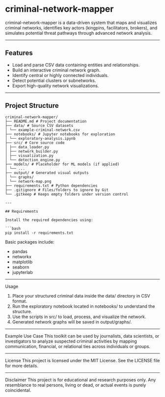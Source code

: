 # criminal-network-mapper
criminal-network-mapper is a data-driven system that maps and visualizes criminal networks, identifies key actors (kingpins, facilitators, brokers), and simulates potential threat pathways through advanced network analysis.

---

## Features

- Load and parse CSV data containing entities and relationships.
- Build an interactive criminal network graph.
- Identify central or highly connected individuals.
- Detect potential clusters or subnetworks.
- Export high-quality network visualizations.

---

## Project Structure

```
criminal-network-mapper/
├── README.md # Project documentation
├── data/ # Source CSV datasets
│ └── example-criminal-network.csv
├── notebooks/ # Jupyter notebooks for exploration
│ └── exploratory-analysis.ipynb
├── src/ # Core source code
│ ├── data_loader.py
│ ├── network_builder.py
│ ├── visualization.py
│ └── detection_engine.py
├── models/ # Placeholder for ML models (if applied)
│ └── ...
├── output/ # Generated visual outputs
│ └── graphs/
│ └── network-map.png
├── requirements.txt # Python dependencies
├── .gitignore # Files/folders to ignore by Git
└── .gitkeep # Keeps empty folders under version control

---

## Requirements

Install the required dependencies using:

```bash
pip install -r requirements.txt
```
Basic packages include:

- pandas
- networkx
- matplotlib
- seaborn
- jupyterlab

---

Usage

1. Place your structured criminal data inside the data/ directory in CSV format.
2. Run the exploratory notebook located in notebooks/ to understand the structure.
3. Use the scripts in src/ to load, process, and visualize the network.
4. Generated network graphs will be saved in output/graphs/.

---

Example Use Case
This toolkit can be used by journalists, data scientists, or investigators to analyze suspected criminal activities by mapping communication, financial, or relational ties across individuals or groups.

---

License
This project is licensed under the MIT License. See the LICENSE file for more details.

---

Disclaimer
This project is for educational and research purposes only. Any resemblance to real persons, living or dead, or actual events is purely coincidental.


